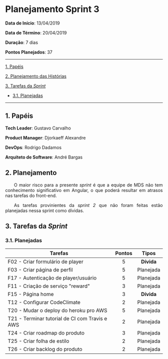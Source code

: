 # Planejamento Sprint 3

**Data de Início**: 13/04/2019

**Data de Término**: 20/04/2019

**Duração**: 7 dias

**Pontos Planejados**: 37

-------

[1. Papéis](#_1-papéis)

[2. Planejamento das Histórias](#_2-planejamento-das-historias)

[3. Tarefas da _Sprint_](#_3-tarefas-da-sprint)  

* [3.1. Planejadas](#_31-planejadas)

-------

## 1. Papéis

**Tech Leader**: Gustavo Carvalho

**Product Manager**: Djorkaeff Alexandre

**DevOps**: Rodrigo Dadamos

**Arquiteto de Software**: André Bargas

## 2. Planejamento

<p style="text-align:justify">&emsp;&emsp;O maior risco para a presente <i>sprint</i> é que a equipe de MDS não tem conhecimento significativo em Angular, o que poderá resultar em atrasos nas tarefas do front-end. </p>
<p style="text-align:justify">&emsp;&emsp;As tarefas provinientes da <i>sprint 2</i> que não foram feitas estão planejadas nessa sprint como dívidas.</p>

## 3. Tarefas da _Sprint_

### 3.1. Planejadas

|Tarefas|Pontos|Tipos|
|--|:--:|:--:|
|F02 - Criar formulário de player|5| **Dívida** |
|F03 - Criar página de perfil|5| Planejada |
|F17 - Autenticação de player/usuário|5| Planejada |
|F11 - Criação de serviço "reward"|3| Planejada |
|F15 - Página home|3|**Dívida**|
|T12 - Configurar CodeClimate |2| Planejada |
|T20 - Mudar o deploy do heroku pro AWS |5| Planejada |
|T21 - Terminar tutorial de CI com Travis e AWS |2| Planejada |
|T24 - Criar roadmap do produto |3| Planejada |
|T25 - Criar folha de estilo |2| Planejada |
|T26 - Criar backlog do produto |2| Planejada |
